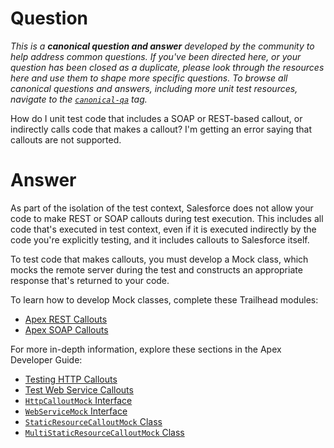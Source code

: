 # Question

*This is a **canonical question and answer** developed by the community to help address common questions. If you've been directed here, or your question has been closed as a duplicate, please look through the resources here and use them to shape more specific questions. To browse all canonical questions and answers, including more unit test resources, navigate to the [`canonical-qa`](https://salesforce.stackexchange.com/questions/tagged/canonical-qa) tag.*

How do I unit test code that includes a SOAP or REST-based callout, or indirectly calls code that makes a callout? I'm getting an error saying that callouts are not supported.

# Answer

As part of the isolation of the test context, Salesforce does not allow your code to make REST or SOAP callouts during test execution. This includes all code that's executed in test context, even if it is executed indirectly by the code you're explicitly testing, and it includes callouts to Salesforce itself.

To test code that makes callouts, you must develop a Mock class, which mocks the remote server during the test and constructs an appropriate response that's returned to your code.

To learn how to develop Mock classes, complete these Trailhead modules:

 - [Apex REST Callouts](https://trailhead.salesforce.com/en/content/learn/modules/apex_integration_services/apex_integration_rest_callouts) 
 - [Apex SOAP Callouts](https://trailhead.salesforce.com/content/learn/modules/apex_integration_services/apex_integration_soap_callouts)
 
 For more in-depth information, explore these sections in the Apex Developer Guide:

 - [Testing HTTP Callouts](https://developer.salesforce.com/docs/atlas.en-us.apexcode.meta/apexcode/apex_classes_restful_http_testing.htm)
 - [Test Web Service Callouts](https://developer.salesforce.com/docs/atlas.en-us.apexcode.meta/apexcode/apex_callouts_wsdl2apex_testing.htm)
 - [`HttpCalloutMock` Interface](https://developer.salesforce.com/docs/atlas.en-us.apexcode.meta/apexcode/apex_interface_httpcalloutmock.htm#apex_interface_httpcalloutmock)
 - [`WebServiceMock` Interface](https://developer.salesforce.com/docs/atlas.en-us.apexcode.meta/apexcode/apex_interface_webservicemock.htm#apex_interface_webservicemock)
 - [`StaticResourceCalloutMock` Class](https://developer.salesforce.com/docs/atlas.en-us.apexcode.meta/apexcode/apex_methods_system_staticresourcecalloutmock.htm#apex_methods_system_staticresourcecalloutmock)
 - [`MultiStaticResourceCalloutMock` Class](https://developer.salesforce.com/docs/atlas.en-us.apexcode.meta/apexcode/apex_methods_system_multistaticresourcecalloutmock.htm#apex_methods_system_multistaticresourcecalloutmock)
